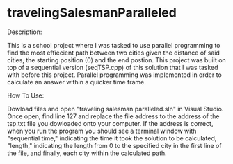 # travelingSalesmanParalleled

Description:


This is a school project where I was tasked to use parallel programming to find the most effiecient path between two cities given the distance of said cities, the starting position (0) and the end postion.
This project was built on top of a sequential version (seqTSP.cpp) of this solution that I was tasked with before this project. Parallel programming was implemented in order to calculate an answer within a quicker time frame. 

How To Use:


Dowload files and open "traveling salesman paralleled.sln" in Visual Studio. Once open, find line 127 and replace the file address to the address of the tsp.txt file you dowloaded onto your computer.
If the address is correct, when you run the program you should see a terminal window with "sequential time," indicating the time it took the solution to be calculated,
"length," indicating the length from 0 to the specified city in the first line of the file, and finally, each city within the calculated path. 
